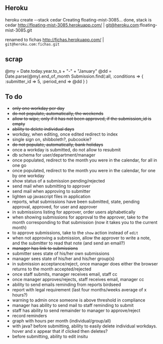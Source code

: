 ## Heroku ##
heroku create --stack cedar
Creating floating-mist-3085... done, stack is cedar
http://floating-mist-3085.herokuapp.com/ | git@heroku.com:floating-mist-3085.git

renamed to fichas
http://fichas.herokuapp.com/ | `git@heroku.com:fichas.git`

## scrap
@my = Date.today.year.to_s + "-" + "January"
@dd = Date.parse(@my).end_of_month
Submission.find(:all, :conditions => { :submitter_id => 5, :period_end => @dd } )

## To do ##
* ~~only one workday per day~~
* ~~do not populate, automatically, the weekends~~
* ~~allow to wipe, only if it has not been approved, if the submission_id is empty~~
* ~~ability to delete individual days~~
* workday, when editing, once edited redirect to index
* single sign on, shibboleth?, pubcookie?
* ~~do not populate, automatically, bank holidays~~
* once a workday is submitted, do not allow to resubmit
* db schema for user/department/manager
* once populated, redirect to the month you were in the calendar, for all in one go
* once populated, redirect to the month you were in the calendar, for one by one workday
* show status of a submission pending/rejected
* send mail when submitting to approver
* send mail when approving to submitter
* lighten up javascript files in application
* reports, what submissions have been submitted, state, pending approval, approved, for user and approver
* in submissions listing for approver, order users alphabetically
* when showing submissions for approval to the approver, take to the month corresponding to that submission (now it takes you to the current month)
* to approve submissions, take to the `show` action instead of `edit`
* when not approving a submission, allow the approver to write a note, and the submitter to read that note (and send an email?)
* ~~manager has link to submissions~~
* submitter sees state of his/her own submissions
* manager sees state of his/her and his/her group(s)
* in submission acceptance/reject, once manager does either the browser returns to the month accepted/rejected
* once staff submits, manager receives email, staff cc
* once manager approves/rejects, staff receives email, manager cc
* ability to send emails reminding from reports birdseed
* report with legal requirement (last four months/weeks average of x hours?)
* warning to admin once someone is above threshold in compliance
* manager has ability to send mail to staff reminding to submit
* staff has ability to send remainder to manager to approve/reject
* record reminders
* graph with hours per month (individual/group/all)
* with java? before submitting, ability to easily delete individual workdays. hover and x appear that if clicked then deletes?
* before submitting, ability to edit insitu
